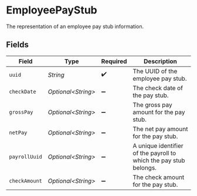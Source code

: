# EmployeePayStub

The representation of an employee pay stub information.


## Fields

| Field                                                             | Type                                                              | Required                                                          | Description                                                       |
| ----------------------------------------------------------------- | ----------------------------------------------------------------- | ----------------------------------------------------------------- | ----------------------------------------------------------------- |
| `uuid`                                                            | *String*                                                          | :heavy_check_mark:                                                | The UUID of the employee pay stub.                                |
| `checkDate`                                                       | *Optional\<String>*                                               | :heavy_minus_sign:                                                | The check date of the pay stub.                                   |
| `grossPay`                                                        | *Optional\<String>*                                               | :heavy_minus_sign:                                                | The gross pay amount for the pay stub.                            |
| `netPay`                                                          | *Optional\<String>*                                               | :heavy_minus_sign:                                                | The net pay amount for the pay stub.                              |
| `payrollUuid`                                                     | *Optional\<String>*                                               | :heavy_minus_sign:                                                | A unique identifier of the payroll to which the pay stub belongs. |
| `checkAmount`                                                     | *Optional\<String>*                                               | :heavy_minus_sign:                                                | The check amount for the pay stub.                                |